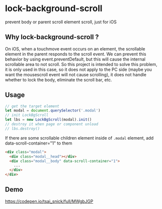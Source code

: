 # lock-background-scroll
prevent body or parent scroll element scroll, just for iOS

## Why lock-background-scroll ?
On iOS, when a touchmove event occurs on an element, the scrollable element in the parent responds to the scroll event. We can prevent this behavior by using event.preventDefault, but this will cause the internal scrollable area to not scroll. So this project is intended to solve this problem, it is only used in this case, so it does not apply to the PC side (maybe you want the mousescroll event will not cause scrolling), it does not handle whether to lock the body, eliminate the scroll bar, etc.

## Usage
```javascript
// get the target element
let modal = document.querySelector('.modal')
// init LockBgScroll
let lbs = new LockBgScroll(modal).init()
// destroy it when page or component unload
// lbs.destroy()
```
If there are some scrollable children element inside of `.modal` element, add data-scroll-container="1" to them
```html
<div class="modal">
  <div class="modal__head"></div>
  <div class="modal__body" data-scroll-container="1">
    ...
  </div>
</div>
```

## Demo
https://codepen.io/tsai_snick/full/MWgbJGP